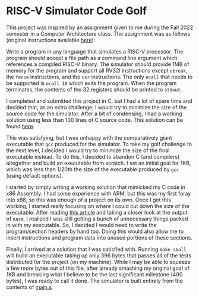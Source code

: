 # RISC-V Simulator Code Golf

This project was inspired by an assignment given to me during the Fall 2022 semester in a Computer Architecture class. The assignment was as follows (original instructions available [here](https://github.com/schoeberl/cae-lab/tree/master/finasgmt)):

Write a program in any language that simulates a RISC-V processor. The program should accept a file path as a command line argument which references a compiled RISC-V binary. The simulator should provide 1MB of memory for the program and support all RV32I instructions except `ebreak`, the `fence` instructions, and the `csr` instructions. The only `ecall` that needs to be supported is `ecall 10` which exits the program. When the program terminates, the contents of the 32 registers should be printed to `stdout`.

I completed and submitted this project in C, but I had a lot of spare time and decided that, as an extra challenge, I would try to minimize the size of the source code for the simulator. After a bit of condensing, I had a working solution using less than 100 lines of C source code. This solution can be found [here](./src/main.c).

This was satisfying, but I was unhappy with the comparatively giant executable that `gcc` produced for the simulator. To take my golf challenge to the next level, I decided I would try to minimize the size of the final executable instead. To do this, I decided to abandon C (and compilers) altogether and build an executable from scratch. I set an initial goal for 1KB, which was less than 1/20th the size of the executable produced by `gcc` (using default options).

I started by simply writing a working solution that mimicked my C code in x86 Assembly. I had some experience with ARM, but this was my first foray into x86, so this was enough of a project on its own. Once I got this working, I started really focusing on where I could cut down the size of the executable. After reading [this article](https://www.muppetlabs.com/~breadbox/software/tiny/teensy.html) and taking a closer look at the output of `nasm`, I realized I was still getting a bunch of unnecessary things packed in with my executable. So, I decided I would need to write the program/section headers by hand too. Doing this would also allow me to insert instructions and program data into unused portions of these sections.

Finally, I arrived at a solution that I was satisfied with. Running `make small` will build an executable taking up only 396 bytes that passes all of the tests distributed for the project (on my machine). While I may be able to squeeze a few more bytes out of this file, after already smashing my original goal of 1KB and breaking what I believe to be the last significant milestone (400 bytes), I was ready to call it done. The simulator is built entirely from the contents of [main.s](./src/main.s).